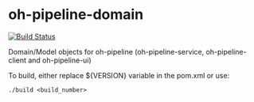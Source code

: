 oh-pipeline-domain
==================
[![Build Status](https://travis-ci.org/pete911/oh-pipeline-domain.png)](https://travis-ci.org/pete911/oh-pipeline-domain)

Domain/Model objects for oh-pipeline (oh-pipeline-service, oh-pipeline-client
and oh-pipeline-ui)

To build, either replace ${VERSION} variable in the pom.xml or use:

    ./build <build_number>
